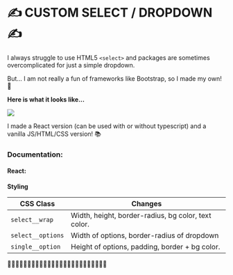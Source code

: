 # ✍️ CUSTOM SELECT / DROPDOWN ✍️

I always struggle to use HTML5 `<select>` and packages are sometimes overcomplicated for just a simple dropdown. 

But... I am not really a fun of frameworks like Bootstrap, so I made my own! 👻

**Here is what it looks like...**

<img src="https://i.ibb.co/ygqhtLg/immagine-2021-08-27-150730.png"/>

I made a React version (can be used with or without typescript) and a vanilla JS/HTML/CSS version! 📚

### Documentation: 

#### React: 

**Styling**

| CSS Class      | Changes |
| ----------- | ----------- |
| `select__wrap` | Width, height, border-radius, bg color, text color. |
| `select__options` | Width of options, border-radius of dropdown |
| `single__option`   | Height of options, padding, border + bg color.   |

🚧🚧🚧🚧🚧🚧🚧🚧🚧🚧🚧🚧🚧🚧🚧🚧🚧🚧🚧🚧🚧🚧🚧🚧🚧